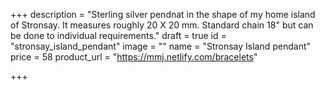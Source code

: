 +++
description = "Sterling silver pendnat in the shape of my home island of Stronsay. It measures roughly 20 X 20 mm. Standard chain 18\" but can be done to individual requirements."
draft = true
id = "stronsay_island_pendant"
image = ""
name = "Stronsay Island pendant"
price = 58
product_url = "https://mmj.netlify.com/bracelets"

+++
